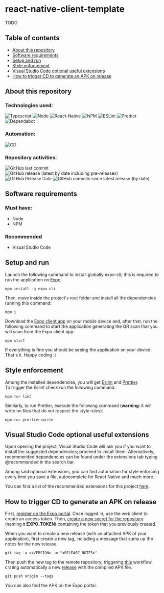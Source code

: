 # react-native-client-template

TODO

## Table of contents

- [About this repository](#about-this-repository)
- [Software requirements](#software-requirements)
- [Setup and run](#setup-and-run)
- [Style enforcement](#style-enforcement)
- [Visual Studio Code optional useful extensions](#visual-studio-code-optional-useful-extensions)
- [How to trigger CD to generate an APK on release](#how-to-trigger-cd-to-generate-an-apk-on-release)

## About this repository

### Technologies used:

![Typescript](https://img.shields.io/badge/TypeScript-007ACC?style=for-the-badge&logo=typescript&logoColor=white)
![Node](https://img.shields.io/badge/Node.js-43853D?style=for-the-badge&logo=node.js&logoColor=white)
![React-Native](https://img.shields.io/badge/React_Native-20232A?style=for-the-badge&logo=react&logoColor=61DAFB)
![NPM](https://img.shields.io/badge/NPM-%23000000.svg?style=for-the-badge&logo=npm&logoColor=white)
![ESLint](https://img.shields.io/badge/ESLint-4B3263?style=for-the-badge&logo=eslint&logoColor=white)
![Prettier](https://img.shields.io/badge/prettier-1A2C34?style=for-the-badge&logo=prettier&logoColor=F7BA3E)
![Dependabot](https://img.shields.io/badge/dependabot-025E8C?style=for-the-badge&logo=dependabot&logoColor=white)

### Automation:

![CD](https://github.com/Tale152/react-native-client-template/actions/workflows/CD.yml/badge.svg)

### Repository activities:

![GitHub last commit](https://img.shields.io/github/last-commit/Tale152/react-native-client-template)
![GitHub release (latest by date including pre-releases)](https://img.shields.io/github/v/release/Tale152/react-native-client-template?include_prereleases)
![GitHub Release Date](https://img.shields.io/github/release-date/Tale152/react-native-client-template)
![GitHub commits since latest release (by date)](https://img.shields.io/github/commits-since/Tale152/react-native-client-template/latest)

## Software requirements

### Must have:

- Node
- NPM

### Recommended

- Visual Studio Code

## Setup and run

Launch the following command to install globally expo-cli; this is required to run the application on [Expo](https://expo.dev/).

```console
npm install -g expo-cli
```

Then, move inside the project's root folder and install all the dependencies running this command:

```console
npm i
```

Download the [Expo client app](https://play.google.com/store/apps/details?id=host.exp.exponent&hl=en_US&gl=US) on your mobile device and, after that, run the following command to start the application generating the QR scan that you will scan from the Expo client app:

```console
npm start
```

If everything is fine you should be seeing the application on your device.  
That's it. Happy coding :)

## Style enforcement

Among the installed dependencies, you will get [Eslint](https://eslint.org/) and [Prettier](https://prettier.io/).  
To trigger the Eslint check run the following command:

```console
npm run lint
```

Similarly, to run Prettier, execute the following command (**warning**: it will write on files that do not respect the style rules):

```console
npm run prettier:write
```

## Visual Studio Code optional useful extensions

Upon opening the project, Visual Studio Code will ask you if you want to install the suggested dependencies; proceed to install them.
Alternatively, recommended dependencies can be found under the extensions tab typing @recommended in the search bar.

Among said optional extensions, you can find automation for style enforcing every time you save a file, autocomplete for React Native and much more.

You can find a list of the recommended extensions for this project [here](https://github.com/Tale152/interconnected-mobile-client/blob/master/.vscode/extensions.json).

## How to trigger CD to generate an APK on release

First, [register on the Expo portal](https://expo.dev/signup). Once logged in, use the web client to create an access token. Then, [create a new secret for the repository](https://github.com/Azure/actions-workflow-samples/blob/master/assets/create-secrets-for-GitHub-workflows.md) (naming it **EXPO_TOKEN**) containing the token that you previously created.

When you want to create a new release (with an attached APK of your application), first create a new tag, including a message that sums up the notes for the new release.

```console
git tag -a v<VERSION> -m "<RELEASE NOTES>"
```

Then push the new tag to the remote repository, triggering [this](https://github.com/Tale152/interconnected-mobile-client/blob/master/.github/workflows/CD.yml) workflow, crating automatically a new [release](https://github.com/Tale152/interconnected-mobile-client/releases/latest) with the compiled APK file.

```console
git push origin --tags
```

You can also find the APK on the Expo portal.
